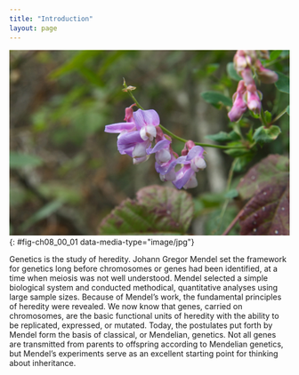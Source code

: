 ```yaml
---
title: "Introduction"
layout: page
---
```



<?cnx.eoc class="summary" title="Sections Summary"?>

<?cnx.eoc class="art-exercise" title="Art Connections"?>

<?cnx.eoc class="multiple-choice" title="Multiple Choice"?>

<?cnx.eoc class="free-response" title="Free Response"?>

 ![A photo of light purple pea flowers.](../resources/Figure_08_00_00.jpg "Experimenting with thousands of garden peas, Mendel uncovered the fundamentals of genetics. (credit: modification of work by Jerry Kirkhart)"){: #fig-ch08_00_01 data-media-type="image/jpg"}

Genetics is the study of heredity. Johann Gregor Mendel set the framework for genetics long before chromosomes or genes had been identified, at a time when meiosis was not well understood. Mendel selected a simple biological system and conducted methodical, quantitative analyses using large sample sizes. Because of Mendel’s work, the fundamental principles of heredity were revealed. We now know that genes, carried on chromosomes, are the basic functional units of heredity with the ability to be replicated, expressed, or mutated. Today, the postulates put forth by Mendel form the basis of classical, or Mendelian, genetics. Not all genes are transmitted from parents to offspring according to Mendelian genetics, but Mendel’s experiments serve as an excellent starting point for thinking about inheritance.

